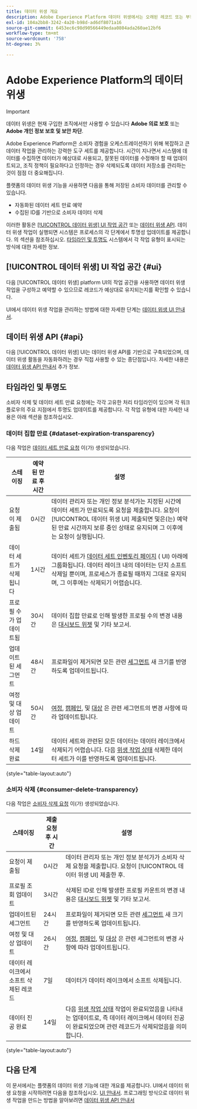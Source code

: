 ```yaml
---
title: 데이터 위생 개요
description: Adobe Experience Platform 데이터 위생에서는 오래된 레코드 또는 부정확한 레코드를 업데이트하거나 삭제하여 데이터 주기를 관리할 수 있습니다.
exl-id: 104a2bb8-3242-4a20-b98d-ad6df8071a16
source-git-commit: 6453ec6c98d90566449edaa0804ada260ae12bf6
workflow-type: tm+mt
source-wordcount: '758'
ht-degree: 3%

---
```


# Adobe Experience Platform의 데이터 위생

>[!IMPORTANT]
>
>데이터 위생은 현재 구입한 조직에서만 사용할 수 있습니다 **Adobe 의료 보호** 또는 **Adobe 개인 정보 보호 및 보안 차단**.

Adobe Experience Platform은 소비자 경험을 오케스트레이션하기 위해 복잡하고 큰 데이터 작업을 관리하는 강력한 도구 세트를 제공합니다. 시간이 지나면서 시스템에 데이터를 수집하면 데이터가 예상대로 사용되고, 잘못된 데이터를 수정해야 할 때 업데이트되고, 조직 정책이 필요하다고 인정하는 경우 삭제되도록 데이터 저장소를 관리하는 것이 점점 더 중요해집니다.

플랫폼의 데이터 위생 기능을 사용하면 다음을 통해 저장된 소비자 데이터를 관리할 수 있습니다.

* 자동화된 데이터 세트 만료 예약
* 수집된 ID를 기반으로 소비자 데이터 삭제

이러한 활동은 [[!UICONTROL 데이터 위생] UI 작업 공간](#ui) 또는 [데이터 위생 API](#api). 데이터 위생 작업이 실행되면 시스템은 프로세스의 각 단계에서 투명성 업데이트를 제공합니다. 의 섹션을 참조하십시오. [타임라인 및 투명도](#timelines-and-transparency) 시스템에서 각 작업 유형이 표시되는 방식에 대한 자세한 정보.

## [!UICONTROL 데이터 위생] UI 작업 공간 {#ui}

다음 [!UICONTROL 데이터 위생] platform UI의 작업 공간을 사용하면 데이터 위생 작업을 구성하고 예약할 수 있으므로 레코드가 예상대로 유지되는지를 확인할 수 있습니다.

UI에서 데이터 위생 작업을 관리하는 방법에 대한 자세한 단계는 [데이터 위생 UI 안내서](./ui/overview.md).

## 데이터 위생 API {#api}

다음 [!UICONTROL 데이터 위생] UI는 데이터 위생 API를 기반으로 구축되었으며, 데이터 위생 활동을 자동화하려는 경우 직접 사용할 수 있는 종단점입니다. 자세한 내용은 [데이터 위생 API 안내서](./api/overview.md) 추가 정보.

## 타임라인 및 투명도

소비자 삭제 및 데이터 세트 만료 요청에는 각각 고유한 처리 타임라인이 있으며 각 워크플로우의 주요 지점에서 투명도 업데이트를 제공합니다. 각 작업 유형에 대한 자세한 내용은 아래 섹션을 참조하십시오.

### 데이터 집합 만료 {#dataset-expiration-transparency}

다음 작업은 [데이터 세트 만료 요청](./ui/dataset-expiration.md) 이(가) 생성되었습니다.

| 스테이징 | 예약된 만료 후 시간 | 설명 |
| --- | --- | --- |
| 요청이 제출됨 | 0시간 | 데이터 관리자 또는 개인 정보 분석가는 지정된 시간에 데이터 세트가 만료되도록 요청을 제출합니다. 요청이 [!UICONTROL 데이터 위생 UI] 제출되면 및은(는) 예약된 만료 시간까지 보류 중인 상태로 유지되며 그 이후에는 요청이 실행됩니다. |
| 데이터 세트가 삭제됩니다 | 1시간 | 데이터 세트가 [데이터 세트 인벤토리 페이지](../catalog/datasets/user-guide.md) ( UI) 아래에 그룹화됩니다. 데이터 레이크 내의 데이터는 단지 소프트 삭제일 뿐이며, 프로세스가 종료될 때까지 그대로 유지되며, 그 이후에는 삭제되기 어렵습니다. |
| 프로필 수가 업데이트됨 | 30시간 | 데이터 집합 만료로 인해 발생한 프로필 수의 변경 내용은 [대시보드 위젯](../dashboards/guides/profiles.md#profile-count-trend) 및 기타 보고서. |
| 업데이트된 세그먼트 | 48시간 | 프로파일이 제거되면 모든 관련 [세그먼트](../segmentation/home.md) 새 크기를 반영하도록 업데이트됩니다. |
| 여정 및 대상 업데이트 | 50시간 | [여정](https://experienceleague.adobe.com/docs/journey-optimizer/using/orchestrate-journeys/about-journeys/journey.html), [캠페인](https://experienceleague.adobe.com/docs/journey-optimizer/using/campaigns/get-started-with-campaigns.html), 및 [대상](../destinations/home.md) 은 관련 세그먼트의 변경 사항에 따라 업데이트됩니다. |
| 하드 삭제 완료 | 14일 | 데이터 세트와 관련된 모든 데이터는 데이터 레이크에서 삭제되기 어렵습니다. 다음 [위생 작업 상태](./ui/browse.md#view-details) 삭제한 데이터 세트가 이를 반영하도록 업데이트됩니다. |

{style=&quot;table-layout:auto&quot;}

### 소비자 삭제 {#consumer-delete-transparency}

다음 작업은 [소비자 삭제 요청](./ui/delete-consumer.md) 이(가) 생성되었습니다.

| 스테이징 | 제출 요청 후 시간 | 설명 |
| --- | --- | --- |
| 요청이 제출됨 | 0시간 | 데이터 관리자 또는 개인 정보 분석가가 소비자 삭제 요청을 제출합니다. 요청이 [!UICONTROL 데이터 위생 UI] 제출한 후. |
| 프로필 조회 업데이트 | 3시간 | 삭제된 ID로 인해 발생한 프로필 카운트의 변경 내용은 [대시보드 위젯](../dashboards/guides/profiles.md#profile-count-trend) 및 기타 보고서. |
| 업데이트된 세그먼트 | 24시간 | 프로파일이 제거되면 모든 관련 [세그먼트](../segmentation/home.md) 새 크기를 반영하도록 업데이트됩니다. |
| 여정 및 대상 업데이트 | 26시간 | [여정](https://experienceleague.adobe.com/docs/journey-optimizer/using/orchestrate-journeys/about-journeys/journey.html), [캠페인](https://experienceleague.adobe.com/docs/journey-optimizer/using/campaigns/get-started-with-campaigns.html), 및 [대상](../destinations/home.md) 은 관련 세그먼트의 변경 사항에 따라 업데이트됩니다. |
| 데이터 레이크에서 소프트 삭제된 레코드 | 7일 | 데이터가 데이터 레이크에서 소프트 삭제됩니다. |
| 데이터 진공 완료 | 14일 | 다음 [위생 작업 상태](./ui/browse.md#view-details) 작업이 완료되었음을 나타내는 업데이트로, 즉 데이터 레이크에서 데이터 진공이 완료되었으며 관련 레코드가 삭제되었음을 의미합니다. |

{style=&quot;table-layout:auto&quot;}

## 다음 단계

이 문서에서는 플랫폼의 데이터 위생 기능에 대한 개요를 제공합니다. UI에서 데이터 위생 요청을 시작하려면 다음을 참조하십시오. [UI 안내서](./ui/overview.md). 프로그래밍 방식으로 데이터 위생 작업을 만드는 방법을 알아보려면 [데이터 위생 API 안내서](./api/overview.md)
